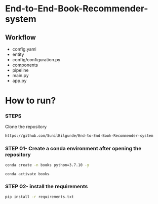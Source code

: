# End-to-End-Book-Recommender-system

## Workflow

- config.yaml
- entity
- config/configuration.py
- components
- pipeline
- main.py
- app.py


# How to run?
### STEPS

Clone the repository

```bash
https://github.com/SunilBilgunde/End-to-End-Book-Recommender-system
```

### STEP 01- Create a conda environment after opening the repository

```bash
conda create -n books python=3.7.10 -y
```

```bash
conda activate books
```

### STEP 02- install the requirements
```bash
pip install -r requirements.txt
```